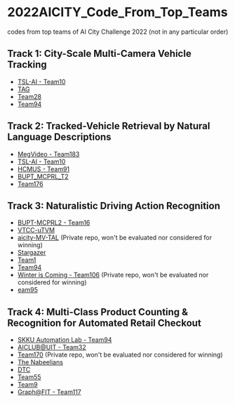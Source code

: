 # 2022AICITY_Code_From_Top_Teams
codes from top teams of AI City Challenge 2022 (not in any particular order)

## Track 1: City-Scale Multi-Camera Vehicle Tracking
* [TSL-AI - Team10](https://github.com/royukira/AIC22_Track1_MTMC_ID10)
* [TAG](https://github.com/backkon/AICITY2022_Track1_TAG)
* [Team28](https://github.com/Yejin0111/AICITY2022-Track1-MTMC)
* [Team94](https://github.com/DuongTran1708/AIC22_Track_1_MTMC)


## Track 2: Tracked-Vehicle Retrieval by Natural Language Descriptions
* [MegVideo - Team183](https://github.com/hbchen121/AICITY2022_Track2_SSM)
* [TSL-AI - Team10](https://github.com/Katherinaxxx/2022AICITY_T2)
* [HCMUS - Team91](https://github.com/nhtlongcs/AIC2022-VER)
* [BUPT_MCPRL_T2](https://github.com/dyhBUPT/OMG) 
* [Team176](https://github.com/Zhangjiacheng144/MGRS)


## Track 3: Naturalistic Driving Action Recognition
* [BUPT-MCPRL2 - Team16](https://github.com/1585231086/PAND-Precise-Action-Recognition-on-Naturalistic-Driving)
* [VTCC-uTVM](https://github.com/VTCC-uTVM/2022AICityChallenge-Track3)
* [aicity-MV-TAL](https://github.com/oppoVisualAnalysisOfHumans/aicity-MV-TAL/tree/main) (Private repo, won't be evaluated nor considered for winning)
* [Stargazer](https://github.com/JunweiLiang/aicity_action)
* [Team1](https://github.com/davidanastasiu/kndar)
* [Team94](https://github.com/cybercore-co-ltd/AICity2022-Track3)
* [Winter is Coming - Team106](https://github.com/gcding/AICity-2022-Track3) (Private repo, won't be evaluated nor considered for winning)
* [eam95](https://github.com/Shahad24/AICITY2022_Track3_Team95)


## Track 4: Multi-Class Product Counting & Recognition for Automated Retail Checkout
* [SKKU Automation Lab - Team94](https://github.com/phlong3105/aic22_track4 )
* [AICLUB@UIT - Team32](https://github.com/hungnt14/aicity2022)
* [Team170](https://github.com/bomerzz/PanXUofg_AI_City) (Private repo, won't be evaluated nor considered for winning)
* [The Nabeelians](https://github.com/istiakshihab/automated-retail-checkout-aicity22)
* [DTC](https://github.com/w-sugar/DTC_AICITY2022)
* [Team55](https://github.com/FireCuda/AIC22-TEAM55-TRACK4)
* [Team9](https://github.com/cybercore-co-ltd/aicity22-track4)
* [Graph@FIT - Team117](https://github.com/BUT-GRAPH-at-FIT/PersonGONE)

